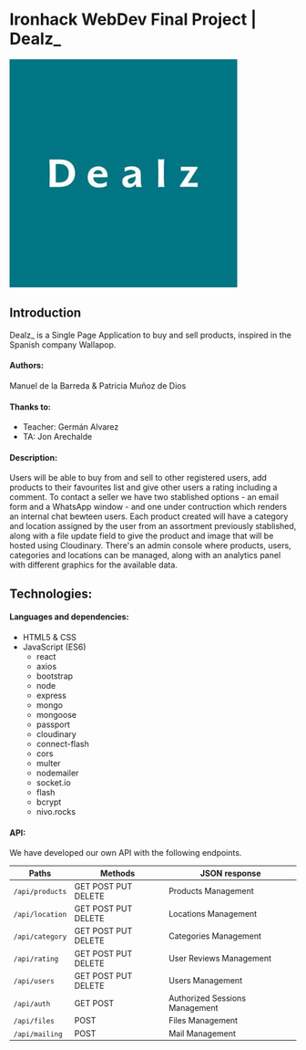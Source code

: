 # Ironhack WebDev Final Project | Dealz_

<img src="./Dealz_.jpg" alt="Dealz_ Home">

## Introduction

Dealz_ is a Single Page Application to buy and sell products, inspired in the Spanish company Wallapop.

#### Authors:

Manuel de la Barreda & Patricia Muñoz de Dios

#### Thanks to:

- Teacher: Germán Alvarez
- TA: Jon Arechalde

#### Description:

Users will be able to buy from and sell to other registered users, add products to their favourites list and give other users a rating including a comment. To contact a seller we have two stablished options - an email form and a WhatsApp window - and one under contruction which renders an internal chat bewteen users.
Each product created will have a category and location assigned by the user from an assortment previously stablished, along with a file update field to give the product and image that will be hosted using Cloudinary.
There's an admin console where products, users, categories and locations can be managed, along with an analytics panel with different graphics for the  available data.


## Technologies:

#### Languages and dependencies:

- HTML5 & CSS
- JavaScript (ES6)
  - react
  - axios
  - bootstrap
  - node
  - express
  - mongo
  - mongoose
  - passport
  - cloudinary
  - connect-flash
  - cors
  - multer
  - nodemailer
  - socket.io
  - flash
  - bcrypt
  - nivo.rocks

#### API:

We have developed our own API with the following endpoints.

| Paths        | Methods           | JSON response  |
  | ------------- | ------------- | ------------- |
  | `/api/products` | GET POST PUT DELETE | Products Management|
  | `/api/location` | GET POST PUT DELETE | Locations Management|
  | `/api/category` | GET POST PUT DELETE | Categories Management|
  | `/api/rating` | GET POST PUT DELETE | User Reviews Management|
  | `/api/users` | GET POST PUT DELETE | Users Management|
  | `/api/auth` | GET POST | Authorized Sessions Management|
  | `/api/files` | POST | Files Management|
  | `/api/mailing` | POST | Mail Management|

